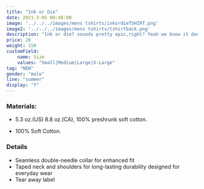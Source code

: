 ```yaml
---
title: "Ink or Die"
date: 2021-3-05 08:46:00
image: '../../../images/mens tshirts/inkordieTSHIRT.png'
image2: '../../../images/mens tshirts/tshirtback.png'
description: "Ink or die? sounds pretty epic,right? Yeah we know it does!"
price: 20
weight: 150
customField:
    name: Size
    values: "Small|Medium|Large|X-Large"
tag: "NEW"
gender: "male"
line: "summer"
display: "Y"
---
```


### Materials:  

- 5.3 oz.(US) 8.8 oz.(CA), 100% preshrunk soft cotton.

- 100% Soft Cotton.

### Details 

- Seamless double-needle collar for enhanced fit
- Taped neck and shoulders for long-lasting durability designed for everyday wear
- Tear away label